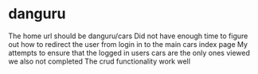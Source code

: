 # danguru
The home url should be danguru/cars
Did not have enough time to figure out how to redirect the user from login in to the main cars index page
My attempts to ensure that the logged in users cars are the only ones viewed we also not completed
The crud functionality work well
